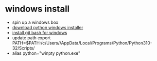 # windows install

- spin up a windows box
- [download python windows installer](https://www.python.org/downloads/windows/)
- [install git bash for windows](https://git-scm.com/download/win)
- update path export PATH=$PATH:/c/Users/<USERNAME>/AppData/Local/Programs/Python/Python310-32/Scripts/
- alias python="winpty python.exe"


